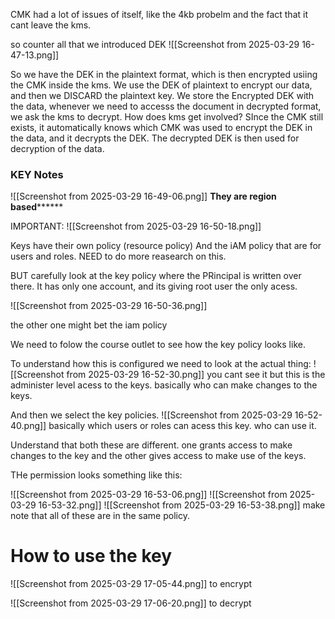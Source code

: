 CMK had a lot of issues of itself, like the 4kb probelm and the fact that it cant leave the kms.

so counter all that we introduced DEK
![[Screenshot from 2025-03-29 16-47-13.png]]

So we have the DEK in the plaintext format, which is then encrypted usiing the CMK inside the kms.
We use the DEK of plaintext to encrypt our data, and then we DISCARD the plaintext key.
We store the Encrypted DEK with the data, whenever we need to accesss the document in decrypted format, we ask the kms to decrypt.
How does kms get involved? SInce the CMK still exists, it automatically knows which CMK was used to encrypt the DEK in the data, and it decrypts the DEK. The decrypted DEK is then used for decryption of the data.

### KEY Notes

![[Screenshot from 2025-03-29 16-49-06.png]]
******They are region based************


IMPORTANT:
![[Screenshot from 2025-03-29 16-50-18.png]]

Keys have their own policy (resource policy)
And the iAM policy that are for users and roles.
NEED to do more reasearch on this.

BUT carefully look at the key policy where the PRincipal is written over there. It has only one account, and its giving root user the only acess.

![[Screenshot from 2025-03-29 16-50-36.png]]

the other one might bet the  iam policy


We need to folow the course outlet to see how the key policy looks like.


To understand how this is configured we need to look at the actual thing:
![[Screenshot from 2025-03-29 16-52-30.png]]
you cant see it but this is the administer level acess to the keys. basically who can make changes to the keys.

And then we select the key policies.
![[Screenshot from 2025-03-29 16-52-40.png]]
 basically which users or roles can acess this key. who can use it.

Understand that both these are different. one grants access to make changes to the key and the other gives access to make use of the keys.

THe permission looks something like this:

![[Screenshot from 2025-03-29 16-53-06.png]]
![[Screenshot from 2025-03-29 16-53-32.png]]
![[Screenshot from 2025-03-29 16-53-38.png]]
make note that all of these are in the same policy.


# How to use the key
![[Screenshot from 2025-03-29 17-05-44.png]]
to encrypt

![[Screenshot from 2025-03-29 17-06-20.png]]
to decrypt

